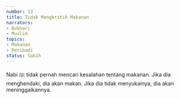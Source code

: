```yaml
---
number: 13
title: Tidak Mengkritik Makanan
narrators:
- Bukhari
- Muslim
topics:
- Makanan
- Peribadi
status: Sahih
---
```


Nabi ﷺ tidak pernah mencari kesalahan tentang makanan. Jika dia menghendaki, dia akan makan. Jika dia tidak menyukainya, dia akan meninggalkannya.
